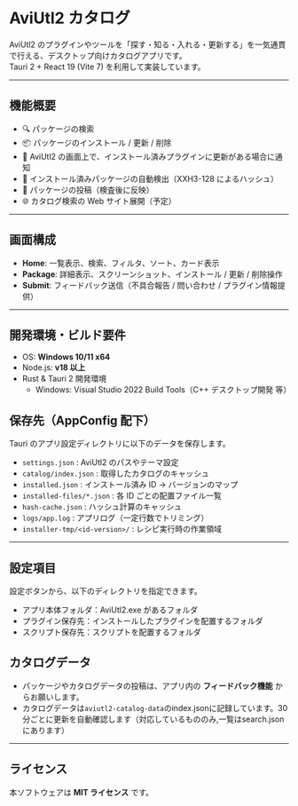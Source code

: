 # AviUtl2 カタログ

AviUtl2 のプラグインやツールを「探す・知る・入れる・更新する」を一気通貫で行える、デスクトップ向けカタログアプリです。  
Tauri 2 + React 19 (Vite 7) を利用して実装しています。

---

## 機能概要
- 🔍 パッケージの検索  
- 📦 パッケージのインストール / 更新 / 削除  
- 🔔 AviUtl2 の画面上で、インストール済みプラグインに更新がある場合に通知
- 🧩 インストール済みパッケージの自動検出（XXH3-128 によるハッシュ）  
- 📨 パッケージの投稿（検査後に反映）
- 🌐 カタログ検索の Web サイト展開（予定）  

---

## 画面構成
- **Home**: 一覧表示、検索、フィルタ、ソート、カード表示  
- **Package**: 詳細表示、スクリーンショット、インストール / 更新 / 削除操作  
- **Submit**: フィードバック送信（不具合報告 / 問い合わせ / プラグイン情報提供）  

---

## 開発環境・ビルド要件
- OS: **Windows 10/11 x64**
- Node.js: **v18 以上**
- Rust & Tauri 2 開発環境
  - Windows: Visual Studio 2022 Build Tools（C++ デスクトップ開発 等）

## 保存先（AppConfig 配下）

Tauri のアプリ設定ディレクトリに以下のデータを保存します。

* `settings.json` : AviUtl2 のパスやテーマ設定
* `catalog/index.json` : 取得したカタログのキャッシュ
* `installed.json` : インストール済み ID → バージョンのマップ
* `installed-files/*.json` : 各 ID ごとの配置ファイル一覧
* `hash-cache.json` : ハッシュ計算のキャッシュ
* `logs/app.log` : アプリログ（一定行数でトリミング）
* `installer-tmp/<id-version>/` : レシピ実行時の作業領域

---

## 設定項目
設定ボタンから、以下のディレクトリを指定できます。
- アプリ本体フォルダ：AviUtl2.exe があるフォルダ
- プラグイン保存先：インストールしたプラグインを配置するフォルダ
- スクリプト保存先：スクリプトを配置するフォルダ

## カタログデータ

* パッケージやカタログデータの投稿は、アプリ内の **フィードバック機能** からお願いします。
* カタログデータは`aviutl2-catalog-data`のindex.jsonに記録しています。30分ごとに更新を自動確認します（対応しているもののみ,一覧はsearch.jsonにあります）

---

## ライセンス

本ソフトウェアは **MIT ライセンス** です。
